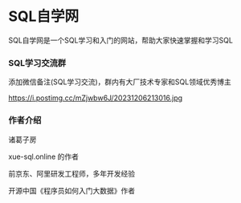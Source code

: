 # SQL自学网

SQL自学网是一个SQL学习和入门的网站，帮助大家快速掌握和学习SQL

### SQL学习交流群

添加微信备注(SQL学习交流)，群内有大厂技术专家和SQL领域优秀博主

https://i.postimg.cc/mZjwbw6J/20231206213016.jpg

### 作者介绍

诸葛子房

xue-sql.online 的作者

前京东、阿里研发工程师，多年开发经验

开源中国《程序员如何入门大数据》作者

